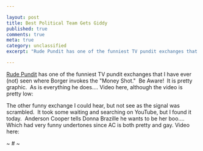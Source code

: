 ```yaml
---

layout: post
title: Best Political Team Gets Giddy
published: true
comments: true
meta: true
category: unclassified
excerpt: "Rude Pundit has one of the funniest TV pundit exchanges that I have ever (not) seen where Borger invokes the Money Shot.  Be Aware!  It is pretty graphic.  As is everything he does…. Video here, although the video is pretty low."

---
```


[Rude Pundit][1] has one of the funniest TV pundit exchanges that I have ever (not) seen where Borger invokes the "Money Shot."  Be Aware!  It is pretty graphic.  As is everything he does…. Video here, although the video is pretty low:

 [1]: http://rudepundit.blogspot.com/2008/06/great-moments-in-punditry-jack-cafferty.html 

[][2] 
The other funny exchange I could hear, but not see as the signal was scrambled.  It took some waiting and searching on YouTube, but I found it today.  Anderson Cooper tells Donna Brazille he wants to be her boo….  Which had very funny undertones since AC is both pretty and gay. Video here: 

[][3][][3] 
~ # ~

 [2]: http://www.youtube.com/v/DF0QtK6zWC4&hl=en "Click here to block this object with Adblock Plus"
 [3]: http://www.youtube.com/v/vxUaWUz9VcI&hl=en "Click here to block this object with Adblock Plus"